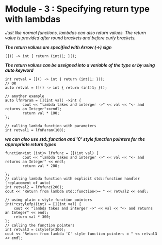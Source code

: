 # Module - 3 : Specifying return type with lambdas

*Just like normal functions, lambdas can also return values. The return value is provided after round brackets and before curly brackets.*

***The return values are specified with Arrow (->) sign***
```
[]() -> int { return (int)1; }();

```
***The return values can be assigned into a variable of the type or by using auto keyword***
```
int retval = []() -> int { return (int)1; }();
// OR
auto retval = []() -> int { return (int)1; }();

// another example
auto lfnParam = [](int val) ->int {
		cout << "lambda takes and interger ->" << val << "<- and returns an Integer"<<endl;
		return val * 100;
};

// calling lambda function with parameters
int retval1 = lfnParam(100);

```
***we can also use std::function and 'C' style function pointers for the appropriate return types***
```
function<int (int)> lfnfunc = [](int val) {
		cout << "lambda takes and interger ->" << val << "<- and returns an Integer" << endl;
		return val * 200;

};
// calling lambda function with explicit std::function handler (replacement of auto)
int retval2 = lfnfunc(200);
cout << "Return from lambda std::function<>= " << retval2 << endl;

// using plain c style function pointers
int(*cstylefp)(int) = [](int val) {
	cout << "lambda takes and interger ->" << val << "<- and returns an Integer" << endl;
	return val * 300;
};
// calling the function pointers
int retval3 = cstylefp(300);
cout << "Return from lambda 'C' style function pointers = " << retval3 << endl;

```
